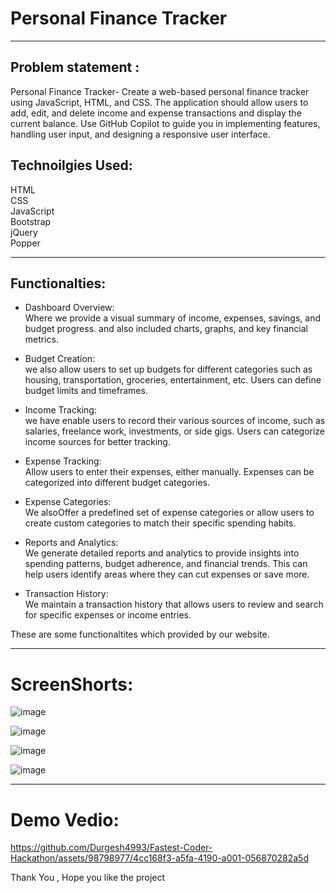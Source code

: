 # Personal Finance Tracker  
---------------------------------------------------------------------------------------------------------------------------------------------------------------------------------

## Problem statement :

Personal Finance Tracker- Create a web-based personal finance tracker using JavaScript, HTML, and CSS. The application should allow users to add, edit, and delete income and expense transactions and display the current balance. Use GitHub Copilot to guide you in implementing features, handling user input, and designing a responsive user interface.


## Technoilgies Used:

HTML <br> 
CSS <br> 
JavaScript <br>
Bootstrap <br>
jQuery <br>
Popper <br>

--------------------------------------------------------------------------------------------------------------------------------------------------------------------------------------

## Functionalties:

* Dashboard Overview: <br> Where we provide a visual summary of income, expenses, savings, and budget progress.
and also included charts, graphs, and key financial metrics.

* Budget Creation: <br>  we also allow users to set up budgets for different categories such as housing, transportation, groceries, entertainment, etc. Users can define budget limits and timeframes.

* Income Tracking: <br> we have enable users to record their various sources of income, such as salaries, freelance work, investments, or side gigs. Users can categorize income sources for better tracking.

* Expense Tracking: <br> Allow users to enter their expenses, either manually. Expenses can be categorized into different budget categories.

* Expense Categories: <br> We alsoOffer a predefined set of expense categories or allow users to create custom categories to match their specific spending habits.

* Reports and Analytics: <br>  We generate detailed reports and analytics to provide insights into spending patterns, budget adherence, and financial trends. This can help users identify areas where they can cut expenses or save more.

* Transaction History: <br> We maintain a transaction history that allows users to review and search for specific expenses or income entries.

These are some functionaltites which provided by our website.

---------------------------------------------------------------------------------------------------------------------------------------------------------------------------------

# ScreenShorts:

![image](https://github.com/Durgesh4993/Fastest-Coder-Hackathon/assets/98798977/01fea079-1543-4f6e-9537-7891db4d4af1)

![image](https://github.com/Durgesh4993/Fastest-Coder-Hackathon/assets/98798977/9eb4b316-8894-402f-a14f-3ddbb430087f)

![image](https://github.com/Durgesh4993/Fastest-Coder-Hackathon/assets/98798977/caef1ad6-7ae2-4be9-8b45-5b2544f65aab)

![image](https://github.com/Durgesh4993/Fastest-Coder-Hackathon/assets/98798977/5683ac21-4259-4a43-8e70-f1c59d884e7d)

---------------------------------------------------------------------------------------------------------------------------------------------------------------------------------

# Demo Vedio:

https://github.com/Durgesh4993/Fastest-Coder-Hackathon/assets/98798977/4cc168f3-a5fa-4190-a001-056870282a5d






Thank You , Hope you like the project




